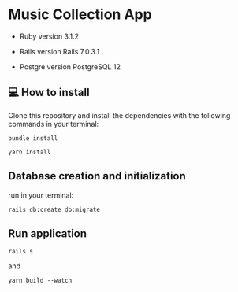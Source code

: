 
# Music Collection App

* Ruby version
  3.1.2

* Rails version
  Rails 7.0.3.1

* Postgre version
  PostgreSQL 12

## 💻 How to install

Clone this repository and install the dependencies with the following commands in your terminal:
```
bundle install
```
```
yarn install
```

## Database creation and initialization

run in your terminal:
```
rails db:create db:migrate
```

## Run application
```
rails s
```
and
```
yarn build --watch
```

